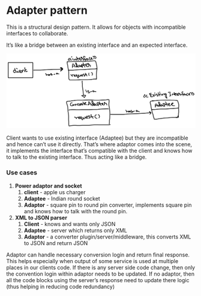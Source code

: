 # Adapter pattern

This is a structural design pattern. It allows for objects with incompatible interfaces to collaborate.

It’s like a bridge between an existing interface and an expected interface.

![adapter_pattern.png](../../../../resources/imgs/adapter_pattern.png)

Client wants to use existing interface (Adaptee) but they are incompatible and hence can’t use it directly. That’s 
where adaptor comes into the scene, it implements the interface that’s compatible with the client and knows how to
talk to the existing interface. Thus acting like a bridge.

### Use cases
1. **Power adaptor and socket**
    1. **client** - apple us charger
    2. **Adaptee** - Indian round socket
    3. **Adaptor** - square pin to round pin converter, implements square pin and knows how to talk with the round pin.
2. **XML to JSON parser**
    1. **Client** - knows and wants only JSON
    2. **Adaptee** - server which returns only XML
    3. **Adaptor** - a converter plugin/server/middleware, this converts XML to JSON and return JSON

Adaptor can handle necessary conversion login and return final response. This helps especially when output of 
some service is used at multiple places in our clients code. If there is any server side code change, then only the 
convention login within adaptor needs to be updated. If no adaptor, then all the code blocks using the server’s 
response need to update there logic (thus helping in reducing code redundancy)
